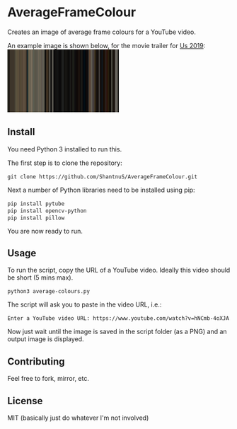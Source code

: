 # AverageFrameColour
Creates an image of average frame colours for a YouTube video. 

An example image is shown below, for the movie trailer for [Us 2019](https://www.youtube.com/watch?v=hNCmb-4oXJA): 
<img src="docs\assets\images\us_trailer.png" alt="Simply Easy Learning" width="50%">

## Install

You need Python 3 installed to run this.   

The first step is to clone the repository: 
```
git clone https://github.com/ShantnuS/AverageFrameColour.git   
```

Next a number of Python libraries need to be installed using pip:
```
pip install pytube
pip install opencv-python
pip install pillow 
```
You are now ready to run. 

## Usage

To run the script, copy the URL of a YouTube video. Ideally this video should be short (5 mins max). 
```
python3 average-colours.py
```
The script will ask you to paste in the video URL, i.e.:
```
Enter a YouTube video URL: https://www.youtube.com/watch?v=hNCmb-4oXJA
```

Now just wait until the image is saved in the script folder (as a PNG) and an output image is displayed. 

## Contributing

Feel free to fork, mirror, etc. 

## License
MIT (basically just do whatever I'm not involved)


